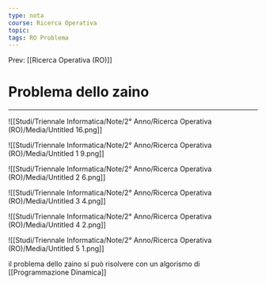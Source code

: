 ```yaml
---
type: nota
course: Ricerca Operativa
topic: 
tags: RO Problema 
---
```


Prev: [[Ricerca Operativa (RO)]]

# Problema dello zaino
---

![[Studi/Triennale Informatica/Note/2° Anno/Ricerca Operativa (RO)/Media/Untitled 16.png]]

![[Studi/Triennale Informatica/Note/2° Anno/Ricerca Operativa (RO)/Media/Untitled 1 9.png]]

![[Studi/Triennale Informatica/Note/2° Anno/Ricerca Operativa (RO)/Media/Untitled 2 6.png]]

![[Studi/Triennale Informatica/Note/2° Anno/Ricerca Operativa (RO)/Media/Untitled 3 4.png]]

![[Studi/Triennale Informatica/Note/2° Anno/Ricerca Operativa (RO)/Media/Untitled 4 2.png]]

![[Studi/Triennale Informatica/Note/2° Anno/Ricerca Operativa (RO)/Media/Untitled 5 1.png]]

il problema dello zaino si può risolvere con un algorismo di [[Programmazione Dinamica]]